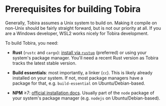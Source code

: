 # Prerequisites for building Tobira

Generally, Tobira assumes a Unix system to build on.
Making it compile on non-Unix should be fairly straight forward, but is not our priority at all.
If you are a Windows developer, WSL2 works nicely for Tobira development.

To build Tobira, you need:

- **Rust** (`rustc` and `cargo`): [install via `rustup`](https://www.rust-lang.org/learn/get-started) (preferred) or using your system's package manager. You'll need a recent Rust version as Tobira tracks the latest stable version.

- **Build essentials**: most importantly, a linker (`cc`). This is likely already installed on your system. If not, most package managers have a package for that, e.g. `build-essential` on Ubuntu/Debian-based.

- **NPM** ≥7: [official installation docs](https://docs.npmjs.com/downloading-and-installing-node-js-and-npm). Usually part of the `node` package of your system's package manager (e.g. `nodejs` on Ubuntu/Debian-based).

